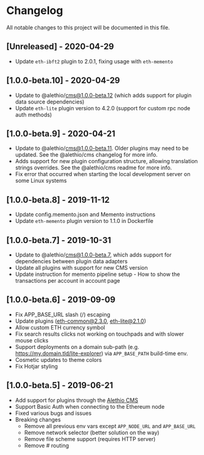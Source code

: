 # Changelog
All notable changes to this project will be documented in this file.

## [Unreleased] - 2020-04-29

- Update `eth-ibft2` plugin to 2.0.1, fixing usage with `eth-memento`

## [1.0.0-beta.10] - 2020-04-29

- Update to @alethio/cms@1.0.0-beta.12 (which adds support for plugin data source dependencies)
- Update `eth-lite` plugin version to 4.2.0 (support for custom rpc node auth methods)

## [1.0.0-beta.9] - 2020-04-21

- Update to @alethio/cms@1.0.0-beta.11. Older plugins may need to be updated. See the @alethio/cms changelog for more info.
- Adds support for new plugin configuration structure, allowing translation strings overrides. See the @alethio/cms readme for more info.
- Fix error that occurred when starting the local development server on some Linux systems

## [1.0.0-beta.8] - 2019-11-12

- Update config.memento.json and Memento instructions
- Update `eth-memento` plugin version to 1.1.0 in Dockerfile

## [1.0.0-beta.7] - 2019-10-31

- Update to @alethio/cms@1.0.0-beta.7, which adds support for dependencies between plugin data adapters
- Update all plugins with support for new CMS version
- Update instruction for memento pipeline setup - How to show the transactions per account in account page

## [1.0.0-beta.6] - 2019-09-09

- Fix APP_BASE_URL slash (/) escaping
- Update plugins (eth-common@2.3.0, eth-lite@2.1.0)
- Allow custom ETH currency symbol
- Fix search results clicks not working on touchpads and with slower mouse clicks
- Support deployments on a domain sub-path (e.g. https://my.domain.tld/lite-explorer) via `APP_BASE_PATH` build-time env.
- Cosmetic updates to theme colors
- Fix Hotjar styling

## [1.0.0-beta.5] - 2019-06-21
- Add support for plugins through the [Alethio CMS](https://github.com/Alethio/cms)
- Support Basic Auth when connecting to the Ethereum node
- Fixed various bugs and issues
- Breaking changes
    - Remove all previous env vars except `APP_NODE_URL` and `APP_BASE_URL`
    - Remove network selector (better solution on the way)
    - Remove file scheme support (requires HTTP server)
    - Remove # routing
